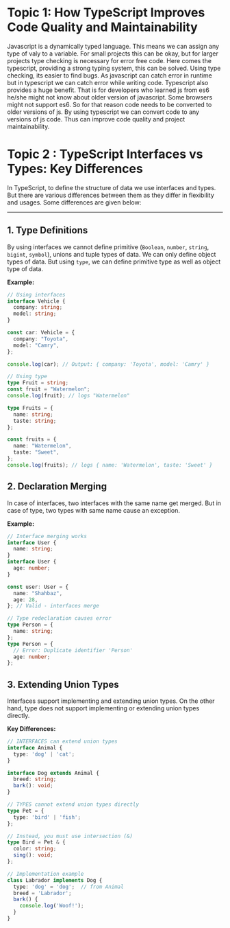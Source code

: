 # Topic 1: How TypeScript Improves Code Quality and Maintainability

Javascript is a dynamically typed language. This means we can assign any type of valy to a variable. For small projects this can be okay, but for larger projects type checking is necessary for error free code. Here comes the typescript, providing a strong typing system, this can be solved. Using type checking, its easier to find bugs. As javascript can catch error in runtime but in typescript we can catch error while writing code. Typescript also provides a huge benefit. That is for developers who learned js from es6 he/she might not know about older version of javascript. Some browsers might not support es6. So for that reason code needs to be converted to older versions of js. By using typescript we can convert code to any versions of js code. Thus can improve code quality and project maintainability. 


# Topic 2 : TypeScript Interfaces vs Types: Key Differences

In TypeScript, to define the structure of data we use interfaces and types. But there are various differences between them as they differ in flexibility and usages. Some differences are given below:

---

## 1. Type Definitions

By using interfaces we cannot define primitive (`Boolean`, `number`, `string`, `bigint`, `symbol`), unions and tuple types of data. We can only define object types of data. But using `type`, we can define primitive type as well as object type of data.

**Example:**

```typescript
// Using interfaces
interface Vehicle {
  company: string;
  model: string;
}

const car: Vehicle = {
  company: "Toyota",
  model: "Camry",
};

console.log(car); // Output: { company: 'Toyota', model: 'Camry' }

// Using type
type Fruit = string;
const fruit = "Watermelon";
console.log(fruit); // logs "Watermelon"

type Fruits = {
  name: string;
  taste: string;
};

const fruits = {
  name: "Watermelon",
  taste: "Sweet",
};
console.log(fruits); // logs { name: 'Watermelon', taste: 'Sweet' }
```

## 2. Declaration Merging

In case of interfaces, two interfaces with the same name get merged. But in case of type, two types with same name cause an exception.

**Example:**

```typescript
// Interface merging works
interface User {
  name: string;
}
interface User {
  age: number;
}

const user: User = {
  name: "Shahbaz",
  age: 28,
}; // Valid - interfaces merge

// Type redeclaration causes error
type Person = {
  name: string;
};
type Person = {
  // Error: Duplicate identifier 'Person'
  age: number;
};
```
## 3. Extending Union Types

Interfaces support implementing and extending union types. On the other hand, type does not support implementing or extending union types directly.

**Key Differences:**

```typescript
// INTERFACES can extend union types
interface Animal {
  type: 'dog' | 'cat';
}

interface Dog extends Animal {
  breed: string;
  bark(): void;
}

// TYPES cannot extend union types directly
type Pet = {
  type: 'bird' | 'fish';
};

// Instead, you must use intersection (&)
type Bird = Pet & {
  color: string;
  sing(): void;
};

// Implementation example
class Labrador implements Dog {
  type: 'dog' = 'dog';  // from Animal
  breed = 'Labrador';
  bark() {
    console.log('Woof!');
  }
}